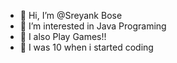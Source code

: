 - 👋 Hi, I’m @Sreyank Bose
- 👀 I’m interested in Java Programing
- 🌱 I also Play Games!!
- 💞️ I was 10 when i started coding

